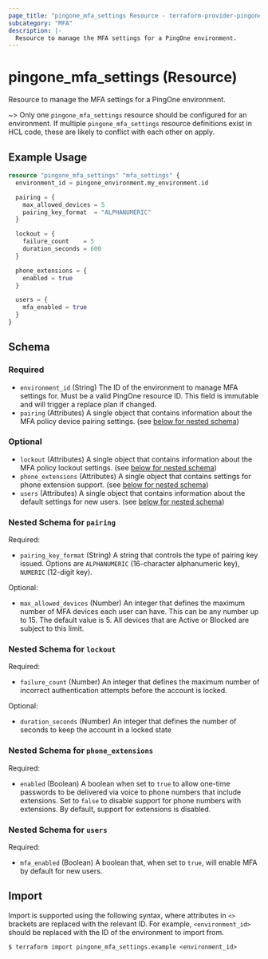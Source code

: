 ```yaml
---
page_title: "pingone_mfa_settings Resource - terraform-provider-pingone"
subcategory: "MFA"
description: |-
  Resource to manage the MFA settings for a PingOne environment.
---
```


# pingone_mfa_settings (Resource)

Resource to manage the MFA settings for a PingOne environment.

~> Only one `pingone_mfa_settings` resource should be configured for an environment.  If multiple `pingone_mfa_settings` resource definitions exist in HCL code, these are likely to conflict with each other on apply.

## Example Usage

```terraform
resource "pingone_mfa_settings" "mfa_settings" {
  environment_id = pingone_environment.my_environment.id

  pairing = {
    max_allowed_devices = 5
    pairing_key_format  = "ALPHANUMERIC"
  }

  lockout = {
    failure_count    = 5
    duration_seconds = 600
  }

  phone_extensions = {
    enabled = true
  }

  users = {
    mfa_enabled = true
  }
}
```

<!-- schema generated by tfplugindocs -->
## Schema

### Required

- `environment_id` (String) The ID of the environment to manage MFA settings for.  Must be a valid PingOne resource ID.  This field is immutable and will trigger a replace plan if changed.
- `pairing` (Attributes) A single object that contains information about the MFA policy device pairing settings. (see [below for nested schema](#nestedatt--pairing))

### Optional

- `lockout` (Attributes) A single object that contains information about the MFA policy lockout settings. (see [below for nested schema](#nestedatt--lockout))
- `phone_extensions` (Attributes) A single object that contains settings for phone extension support. (see [below for nested schema](#nestedatt--phone_extensions))
- `users` (Attributes) A single object that contains information about the default settings for new users. (see [below for nested schema](#nestedatt--users))

<a id="nestedatt--pairing"></a>
### Nested Schema for `pairing`

Required:

- `pairing_key_format` (String) A string that controls the type of pairing key issued.  Options are `ALPHANUMERIC` (16-character alphanumeric key), `NUMERIC` (12-digit key).

Optional:

- `max_allowed_devices` (Number) An integer that defines the maximum number of MFA devices each user can have. This can be any number up to 15. The default value is 5.  All devices that are Active or Blocked are subject to this limit.


<a id="nestedatt--lockout"></a>
### Nested Schema for `lockout`

Required:

- `failure_count` (Number) An integer that defines the maximum number of incorrect authentication attempts before the account is locked.

Optional:

- `duration_seconds` (Number) An integer that defines the number of seconds to keep the account in a locked state


<a id="nestedatt--phone_extensions"></a>
### Nested Schema for `phone_extensions`

Required:

- `enabled` (Boolean) A boolean when set to `true` to allow one-time passwords to be delivered via voice to phone numbers that include extensions. Set to `false` to disable support for phone numbers with extensions. By default, support for extensions is disabled.


<a id="nestedatt--users"></a>
### Nested Schema for `users`

Required:

- `mfa_enabled` (Boolean) A boolean that, when set to `true`, will enable MFA by default for new users.

## Import

Import is supported using the following syntax, where attributes in `<>` brackets are replaced with the relevant ID.  For example, `<environment_id>` should be replaced with the ID of the environment to import from.

```shell
$ terraform import pingone_mfa_settings.example <environment_id>
```
